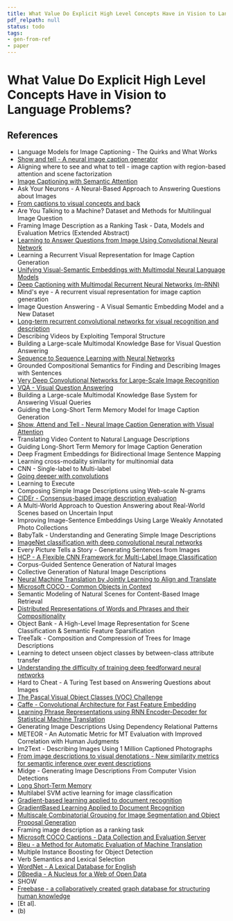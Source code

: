```yaml
---
title: What Value Do Explicit High Level Concepts Have in Vision to Language Problems?
pdf_relpath: null
status: todo
tags:
- gen-from-ref
- paper
---
```


# What Value Do Explicit High Level Concepts Have in Vision to Language Problems?

## References

- Language Models for Image Captioning - The Quirks and What Works
- [Show and tell - A neural image caption generator](./show-and-tell-a-neural-image-caption-generator.md)
- Aligning where to see and what to tell - image caption with region-based attention and scene factorization
- [Image Captioning with Semantic Attention](./image-captioning-with-semantic-attention.md)
- Ask Your Neurons - A Neural-Based Approach to Answering Questions about Images
- [From captions to visual concepts and back](./from-captions-to-visual-concepts-and-back.md)
- Are You Talking to a Machine? Dataset and Methods for Multilingual Image Question
- Framing Image Description as a Ranking Task - Data, Models and Evaluation Metrics (Extended Abstract)
- [Learning to Answer Questions from Image Using Convolutional Neural Network](./learning-to-answer-questions-from-image-using-convolutional-neural-network.md)
- Learning a Recurrent Visual Representation for Image Caption Generation
- [Unifying Visual-Semantic Embeddings with Multimodal Neural Language Models](./unifying-visual-semantic-embeddings-with-multimodal-neural-language-models.md)
- [Deep Captioning with Multimodal Recurrent Neural Networks (m-RNN)](./deep-captioning-with-multimodal-recurrent-neural-networks-m-rnn.md)
- Mind's eye - A recurrent visual representation for image caption generation
- Image Question Answering - A Visual Semantic Embedding Model and a New Dataset
- [Long-term recurrent convolutional networks for visual recognition and description](./long-term-recurrent-convolutional-networks-for-visual-recognition-and-description.md)
- Describing Videos by Exploiting Temporal Structure
- Building a Large-scale Multimodal Knowledge Base for Visual Question Answering
- [Sequence to Sequence Learning with Neural Networks](./sequence-to-sequence-learning-with-neural-networks.md)
- Grounded Compositional Semantics for Finding and Describing Images with Sentences
- [Very Deep Convolutional Networks for Large-Scale Image Recognition](./very-deep-convolutional-networks-for-large-scale-image-recognition.md)
- [VQA - Visual Question Answering](./vqa-visual-question-answering.md)
- Building a Large-scale Multimodal Knowledge Base System for Answering Visual Queries
- Guiding the Long-Short Term Memory Model for Image Caption Generation
- [Show, Attend and Tell - Neural Image Caption Generation with Visual Attention](./show-attend-and-tell-neural-image-caption-generation-with-visual-attention.md)
- Translating Video Content to Natural Language Descriptions
- Guiding Long-Short Term Memory for Image Caption Generation
- Deep Fragment Embeddings for Bidirectional Image Sentence Mapping
- Learning cross-modality similarity for multinomial data
- CNN - Single-label to Multi-label
- [Going deeper with convolutions](./going-deeper-with-convolutions.md)
- Learning to Execute
- Composing Simple Image Descriptions using Web-scale N-grams
- [CIDEr - Consensus-based image description evaluation](./cider-consensus-based-image-description-evaluation.md)
- A Multi-World Approach to Question Answering about Real-World Scenes based on Uncertain Input
- Improving Image-Sentence Embeddings Using Large Weakly Annotated Photo Collections
- BabyTalk - Understanding and Generating Simple Image Descriptions
- [ImageNet classification with deep convolutional neural networks](./imagenet-classification-with-deep-convolutional-neural-networks.md)
- Every Picture Tells a Story - Generating Sentences from Images
- [HCP - A Flexible CNN Framework for Multi-Label Image Classification](./hcp-a-flexible-cnn-framework-for-multi-label-image-classification.md)
- Corpus-Guided Sentence Generation of Natural Images
- Collective Generation of Natural Image Descriptions
- [Neural Machine Translation by Jointly Learning to Align and Translate](./neural-machine-translation-by-jointly-learning-to-align-and-translate.md)
- [Microsoft COCO - Common Objects in Context](./microsoft-coco-common-objects-in-context.md)
- Semantic Modeling of Natural Scenes for Content-Based Image Retrieval
- [Distributed Representations of Words and Phrases and their Compositionality](./distributed-representations-of-words-and-phrases-and-their-compositionality.md)
- Object Bank - A High-Level Image Representation for Scene Classification & Semantic Feature Sparsification
- TreeTalk - Composition and Compression of Trees for Image Descriptions
- Learning to detect unseen object classes by between-class attribute transfer
- [Understanding the difficulty of training deep feedforward neural networks](./understanding-the-difficulty-of-training-deep-feedforward-neural-networks.md)
- Hard to Cheat - A Turing Test based on Answering Questions about Images
- [The Pascal Visual Object Classes (VOC) Challenge](./the-pascal-visual-object-classes-voc-challenge.md)
- [Caffe - Convolutional Architecture for Fast Feature Embedding](./caffe-convolutional-architecture-for-fast-feature-embedding.md)
- [Learning Phrase Representations using RNN Encoder-Decoder for Statistical Machine Translation](./learning-phrase-representations-using-rnn-encoder-decoder-for-statistical-machine-translation.md)
- Generating Image Descriptions Using Dependency Relational Patterns
- METEOR - An Automatic Metric for MT Evaluation with Improved Correlation with Human Judgments
- Im2Text - Describing Images Using 1 Million Captioned Photographs
- [From image descriptions to visual denotations - New similarity metrics for semantic inference over event descriptions](./from-image-descriptions-to-visual-denotations-new-similarity-metrics-for-semantic-inference-over-event-descriptions.md)
- Midge - Generating Image Descriptions From Computer Vision Detections
- [Long Short-Term Memory](./long-short-term-memory.md)
- Multilabel SVM active learning for image classification
- [Gradient-based learning applied to document recognition](./gradient-based-learning-applied-to-document-recognition.md)
- [GradientBased Learning Applied to Document Recognition](./gradientbased-learning-applied-to-document-recognition.md)
- [Multiscale Combinatorial Grouping for Image Segmentation and Object Proposal Generation](./multiscale-combinatorial-grouping-for-image-segmentation-and-object-proposal-generation.md)
- Framing image description as a ranking task
- [Microsoft COCO Captions - Data Collection and Evaluation Server](./microsoft-coco-captions-data-collection-and-evaluation-server.md)
- [Bleu - a Method for Automatic Evaluation of Machine Translation](./bleu-a-method-for-automatic-evaluation-of-machine-translation.md)
- Multiple Instance Boosting for Object Detection
- Verb Semantics and Lexical Selection
- [WordNet - A Lexical Database for English](./wordnet-a-lexical-database-for-english.md)
- [DBpedia - A Nucleus for a Web of Open Data](./dbpedia-a-nucleus-for-a-web-of-open-data.md)
- SHOW
- [Freebase - a collaboratively created graph database for structuring human knowledge](./freebase-a-collaboratively-created-graph-database-for-structuring-human-knowledge.md)
- [Et al].
- (b)
